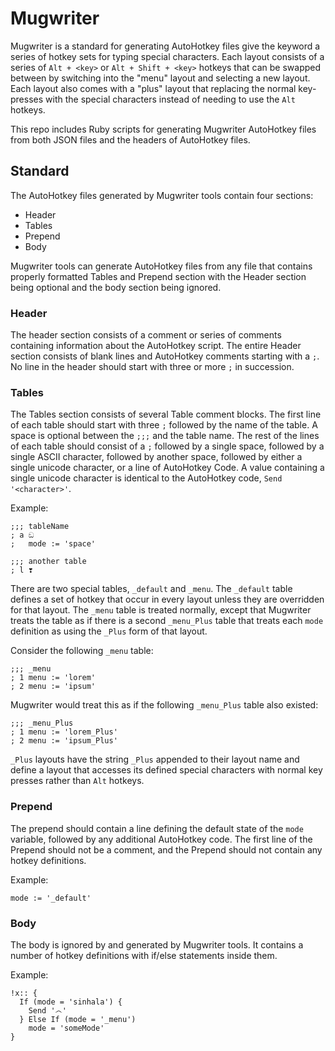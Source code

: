 # Mugwriter

Mugwriter is a standard for generating AutoHotkey files give the keyword a series of hotkey sets for typing special characters. Each layout consists of a series of `Alt + <key>` or `Alt + Shift + <key>` hotkeys that can be swapped between by switching into the "menu" layout and selecting a new layout. Each layout also comes with a "plus" layout that replacing the normal key-presses with the special characters instead of needing to use the `Alt` hotkeys.

This repo includes Ruby scripts for generating Mugwriter AutoHotkey files from both JSON files and the headers of AutoHotkey files.

## Standard

The AutoHotkey files generated by Mugwriter tools contain four sections:
* Header
* Tables
* Prepend
* Body

Mugwriter tools can generate AutoHotkey files from any file that contains properly formatted Tables and Prepend section with the Header section being optional and the body section being ignored.

### Header

The header section consists of a comment or series of comments containing information about the AutoHotkey script. The entire Header section consists of blank lines and AutoHotkey comments starting with a `;`. No line in the header should start with three or more `;` in succession.

### Tables

The Tables section consists of several Table comment blocks. The first line of each table should start with three `;` followed by the name of the table. A space is optional between the `;;;` and the table name. The rest of the lines of each table should consist of a `;` followed by a single space, followed by a single ASCII character, followed by another space, followed by either a single unicode character, or a line of AutoHotkey Code. A value containing a single unicode character is identical to the AutoHotkey code, `Send '<character>'`.

Example:
```ahk
;;; tableName
; a ඞ
;   mode := 'space'

;;; another table
; l ❣
```

There are two special tables, `_default` and `_menu`. The `_default` table defines a set of hotkey that occur in every layout unless they are overridden for that layout. The `_menu` table is treated normally, except that Mugwriter treats the table as if there is a second `_menu_Plus` table that treats each `mode` definition as using the `_Plus` form of that layout.

Consider the following `_menu` table:
```ahk
;;; _menu
; 1 menu := 'lorem'
; 2 menu := 'ipsum'
```

Mugwriter would treat this as if the following `_menu_Plus` table also existed:
```
;;; _menu_Plus
; 1 menu := 'lorem_Plus'
; 2 menu := 'ipsum_Plus'
```

`_Plus` layouts have the string `_Plus` appended to their layout name and define a layout that accesses its defined special characters with normal key presses rather than `Alt` hotkeys.

### Prepend

The prepend should contain a line defining the default state of the `mode` variable, followed by any additional AutoHotkey code. The first line of the Prepend should not be a comment, and the Prepend should not contain any hotkey definitions.

Example:
```ahk
mode := '_default'
```

### Body

The body is ignored by and generated by Mugwriter tools. It contains a number of hotkey definitions with if/else statements inside them.

Example:
```
!x:: {
  If (mode = 'sinhala') {
    Send '෴'
  } Else If (mode = '_menu')
    mode = 'someMode'
}
```

